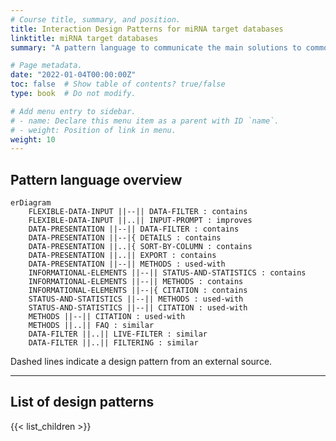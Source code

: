 ```yaml
---
# Course title, summary, and position.
title: Interaction Design Patterns for miRNA target databases
linktitle: miRNA target databases
summary: "A pattern language to communicate the main solutions to common usability problems in microRNA database interfaces"

# Page metadata.
date: "2022-01-04T00:00:00Z"
toc: false  # Show table of contents? true/false
type: book  # Do not modify.

# Add menu entry to sidebar.
# - name: Declare this menu item as a parent with ID `name`.
# - weight: Position of link in menu.
weight: 10
---
```


## Pattern language overview

```mermaid
erDiagram
    FLEXIBLE-DATA-INPUT ||--|| DATA-FILTER : contains
    FLEXIBLE-DATA-INPUT ||..|| INPUT-PROMPT : improves
    DATA-PRESENTATION ||--|| DATA-FILTER : contains
    DATA-PRESENTATION ||--|{ DETAILS : contains
    DATA-PRESENTATION ||..|{ SORT-BY-COLUMN : contains
    DATA-PRESENTATION ||..|| EXPORT : contains
    DATA-PRESENTATION ||--|| METHODS : used-with
    INFORMATIONAL-ELEMENTS ||--|| STATUS-AND-STATISTICS : contains
    INFORMATIONAL-ELEMENTS ||--|| METHODS : contains
    INFORMATIONAL-ELEMENTS ||--|{ CITATION : contains
    STATUS-AND-STATISTICS ||--|| METHODS : used-with
    STATUS-AND-STATISTICS ||--|| CITATION : used-with
    METHODS ||--|| CITATION : used-with
    METHODS ||..|| FAQ : similar
    DATA-FILTER ||..|| LIVE-FILTER : similar
    DATA-FILTER ||..|| FILTERING : similar
```
Dashed lines indicate a design pattern from an external source.

---

## List of design patterns

{{< list_children >}}
